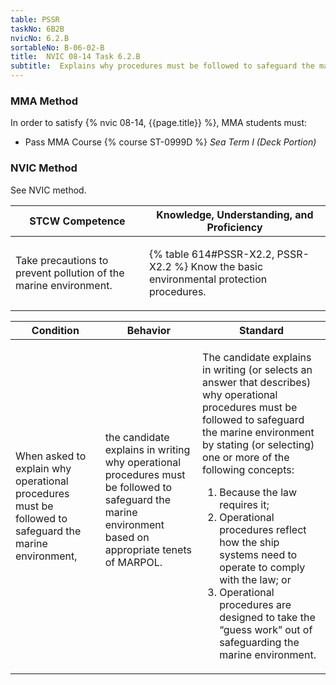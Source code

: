 ```yaml
---
table: PSSR
taskNo: 6B2B
nvicNo: 6.2.B 
sortableNo: B-06-02-B
title:  NVIC 08-14 Task 6.2.B
subtitle:  Explains why procedures must be followed to safeguard the marine environment
---
```



### MMA Method

In order to satisfy  {% nvic 08-14, {{page.title}}  %}, MMA students must:

* Pass MMA Course {% course ST-0999D %}  *Sea Term I (Deck Portion)*


### NVIC Method

<a onclick="togglevisibility('nvic_methods')" >See NVIC method.</a>

<div id='nvic_methods' class='hide'>

<table>
<thead>
<tr>
<th class='forty'> STCW Competence </th>
<th class='sixty'> Knowledge, Understanding, and Proficiency </th>
</tr>
</thead>




<tbody>
<tr><td markdown='1'>

Take precautions to prevent pollution of the marine environment.

</td><td markdown='1'>

{% table 614#PSSR-X2.2, PSSR-X2.2 %} Know the basic environmental protection procedures.

</td></tr>


</tbody>
</table>


<table>
<thead>
<tr><th class='twenty'>  Condition </th><th class='twenty'> Behavior </th><th  class='sixty'>Standard </th></tr>
</thead>
<tbody >



<tr><td markdown='1'>

When asked to explain why operational procedures must be followed to safeguard the marine environment,

</td><td markdown='1'>

the candidate explains in writing why operational procedures must be followed to safeguard the marine environment based on appropriate tenets of MARPOL.

<br>

<div class="tooltip" markdown='1'>



</div>


</td><td markdown='1'>

The candidate explains in writing (or selects an answer that describes) why operational procedures must be followed to safeguard the marine environment by stating (or selecting) one or more of the following concepts:
 
1.  Because the law requires it; 
2.  Operational procedures reflect how the ship systems need to operate to comply with the law; or 
3.  Operational procedures are designed to take the “guess work” out of safeguarding the marine environment.

</td></tr>
</tbody>
</table>
</div>
